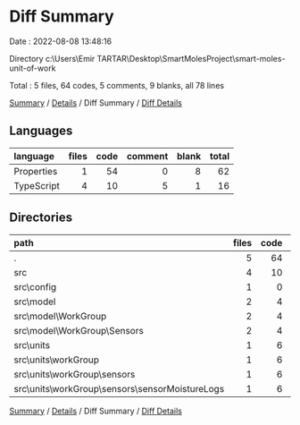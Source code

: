 # Diff Summary

Date : 2022-08-08 13:48:16

Directory c:\\Users\\Emir TARTAR\\Desktop\\SmartMolesProject\\smart-moles-unit-of-work

Total : 5 files,  64 codes, 5 comments, 9 blanks, all 78 lines

[Summary](results.md) / [Details](details.md) / Diff Summary / [Diff Details](diff-details.md)

## Languages
| language | files | code | comment | blank | total |
| :--- | ---: | ---: | ---: | ---: | ---: |
| Properties | 1 | 54 | 0 | 8 | 62 |
| TypeScript | 4 | 10 | 5 | 1 | 16 |

## Directories
| path | files | code | comment | blank | total |
| :--- | ---: | ---: | ---: | ---: | ---: |
| . | 5 | 64 | 5 | 9 | 78 |
| src | 4 | 10 | 5 | 1 | 16 |
| src\\config | 1 | 0 | 5 | 2 | 7 |
| src\\model | 2 | 4 | 0 | 0 | 4 |
| src\\model\\WorkGroup | 2 | 4 | 0 | 0 | 4 |
| src\\model\\WorkGroup\\Sensors | 2 | 4 | 0 | 0 | 4 |
| src\\units | 1 | 6 | 0 | -1 | 5 |
| src\\units\\workGroup | 1 | 6 | 0 | -1 | 5 |
| src\\units\\workGroup\\sensors | 1 | 6 | 0 | -1 | 5 |
| src\\units\\workGroup\\sensors\\sensorMoistureLogs | 1 | 6 | 0 | -1 | 5 |

[Summary](results.md) / [Details](details.md) / Diff Summary / [Diff Details](diff-details.md)